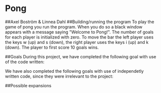 Pong
====
##Axel Boström & Linnea Dahl
##Building/running the program
To play the game of pong you run the program. When you do so a black window appears with a message saying "Welcome to Pong!". The number of goals for each player is initialized with zero. To move the bar the left player uses the keys w (up) and s (down), the right player uses the keys i (up) and k (down). The player to first score 10 goals wins. 


##Goals
During this project, we have completed the following goal with use of the code written:



We have also completed the following goals with use of independetly written code, since they were irrelevant to the project:



##Possible expansions
